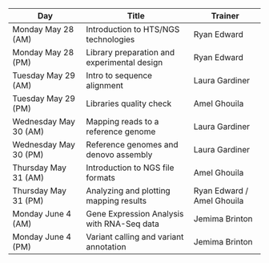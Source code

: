 

| Day | Title | Trainer |
| ------------- | ------------- |------------- |
| Monday May 28 (AM) | Introduction to HTS/NGS technologies|Ryan Edward|
| Monday May 28 (PM) | Library preparation and experimental design |Ryan Edward|
| Tuesday May 29 (AM) | Intro to sequence alignment|Laura Gardiner|
| Tuesday May 29 (PM) | Libraries quality check |Amel Ghouila|
| Wednesday May 30 (AM) | Mapping reads to a reference genome|Laura Gardiner|
| Wednesday May 30 (PM) | Reference genomes and denovo assembly|Laura Gardiner|
| Thursday May 31 (AM) |Introduction to NGS file formats|Amel Ghouila|
| Thursday May 31 (PM) |Analyzing and plotting mapping results|Ryan Edward / Amel Ghouila|
| Monday June 4 (AM) | Gene Expression Analysis with RNA-Seq data|Jemima Brinton|
| Monday June 4 (PM) | Variant calling and variant annotation|Jemima Brinton|
